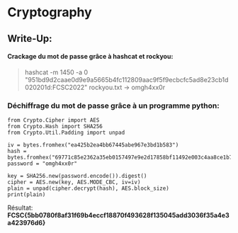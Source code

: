 # Cryptography

## Write-Up:

#### Crackage du mot de passe grâce à hashcat et rockyou:
> hashcat -m 1450 -a 0 "951bd9d2caae0d9e9a5665b4fc112809aac9f5f9ecbcfc5ad8e23cb1d020201d:FCSC2022" rockyou.txt -> omgh4xx0r
### Déchiffrage du mot de passe grâce à un programme python:

```
from Crypto.Cipher import AES
from Crypto.Hash import SHA256
from Crypto.Util.Padding import unpad

iv = bytes.fromhex("ea425b2ea4bb67445abe967e3bd1b583")
hash = bytes.fromhex("69771c85e2362a35eb0157497e9e2d17858bf11492e003c4aa8ce1b76d8d3a31ccc3412ec6e619e7996190d8693299fc3873e1e6a96bcc1fe67abdf5175c753c09128fd1eb2f2f15bd07b12c5bfc2933")
password = "omgh4xx0r"

key = SHA256.new(password.encode()).digest()
cipher = AES.new(key, AES.MODE_CBC, iv=iv)
plain = unpad(cipher.decrypt(hash), AES.block_size)
print(plain)
```
Résultat: **FCSC{5bb0780f8af31f69b4eccf18870f493628f135045add3036f35a4e3a423976d6}**
